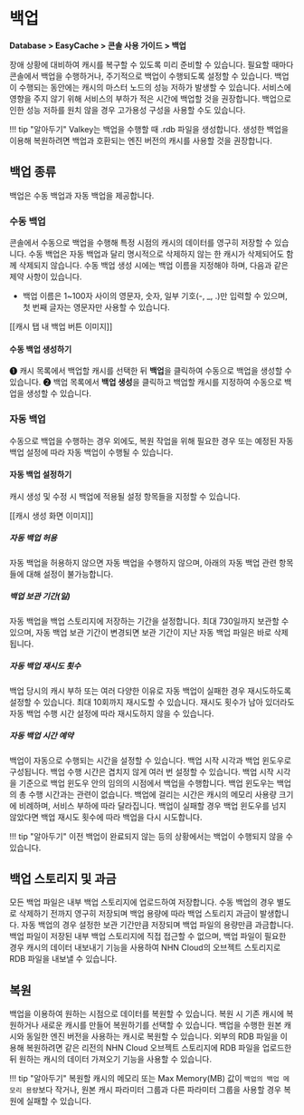 # 백업

**Database > EasyCache > 콘솔 사용 가이드 > 백업**

장애 상황에 대비하여 캐시를 복구할 수 있도록 미리 준비할 수 있습니다. 필요할 때마다 콘솔에서 백업을 수행하거나, 주기적으로 백업이 수행되도록 설정할 수 있습니다. 백업이 수행되는 동안에는 캐시의 마스터 노드의 성능 저하가 발생할 수 있습니다. 서비스에 영향을 주지 않기 위해 서비스의 부하가 적은 시간에 백업할 것을 권장합니다. 백업으로 인한 성능 저하를 원치 않을 경우 고가용성 구성을 사용할 수도 있습니다.

!!! tip "알아두기"
    Valkey는 백업을 수행할 때 .rdb 파일을 생성합니다. 생성한 백업을 이용해 복원하려면 백업과 호환되는 엔진 버전의 캐시를 사용할 것을 권장합니다.

## 백업 종류

백업은 수동 백업과 자동 백업을 제공합니다.

### 수동 백업

콘솔에서 수동으로 백업을 수행해 특정 시점의 캐시의 데이터를 영구히 저장할 수 있습니다. 수동 백업은 자동 백업과 달리 명시적으로 삭제하지 않는 한 캐시가 삭제되어도 함께 삭제되지 않습니다.
수동 백업 생성 시에는 백업 이름을 지정해야 하며, 다음과 같은 제약 사항이 있습니다.
* 백업 이름은 1~100자 사이의 영문자, 숫자, 일부 기호(-, _, .)만 입력할 수 있으며, 첫 번째 글자는 영문자만 사용할 수 있습니다.

[[캐시 탭 내 백업 버튼 이미지]]
#### 수동 백업 생성하기

❶ 캐시 목록에서 백업할 캐시를 선택한 뒤 **백업**을 클릭하여 수동으로 백업을 생성할 수 있습니다.
❷ 백업 목록에서 **백업 생성**을 클릭하고 백업할 캐시를 지정하여 수동으로 백업을 생성할 수 있습니다.

### 자동 백업
수동으로 백업을 수행하는 경우 외에도, 복원 작업을 위해 필요한 경우 또는 예정된 자동 백업 설정에 따라 자동 백업이 수행될 수 있습니다.

#### 자동 백업 설정하기
캐시 생성 및 수정 시 백업에 적용될 설정 항목들을 지정할 수 있습니다.

[[캐시 생성 화면 이미지]]

##### 자동 백업 허용
자동 백업을 허용하지 않으면 자동 백업을 수행하지 않으며, 아래의 자동 백업 관련 항목들에 대해 설정이 불가능합니다.

##### 백업 보관 기간(일)
자동 백업을 백업 스토리지에 저장하는 기간을 설정합니다. 최대 730일까지 보관할 수 있으며, 자동 백업 보관 기간이 변경되면 보관 기간이 지난 자동 백업 파일은 바로 삭제됩니다.

##### 자동 백업 재시도 횟수
백업 당시의 캐시 부하 또는 여러 다양한 이유로 자동 백업이 실패한 경우 재시도하도록 설정할 수 있습니다. 최대 10회까지 재시도할 수 있습니다. 재시도 횟수가 남아 있더라도 자동 백업 수행 시간 설정에 따라 재시도하지 않을 수 있습니다.

##### 자동 백업 시간 예약
백업이 자동으로 수행되는 시간을 설정할 수 있습니다. 백업 시작 시각과 백업 윈도우로 구성됩니다. 백업 수행 시간은 겹치지 않게 여러 번 설정할 수 있습니다. 백업 시작 시각을 기준으로 백업 윈도우 안의 임의의 시점에서 백업을 수행합니다. 백업 윈도우는 백업의 총 수행 시간과는 관련이 없습니다. 백업에 걸리는 시간은 캐시의 메모리 사용량 크기에 비례하며, 서비스 부하에 따라 달라집니다. 백업이 실패할 경우 백업 윈도우를 넘지 않았다면 백업 재시도 횟수에 따라 백업을 다시 시도합니다.

!!! tip "알아두기"
    이전 백업이 완료되지 않는 등의 상황에서는 백업이 수행되지 않을 수 있습니다.

## 백업 스토리지 및 과금
모든 백업 파일은 내부 백업 스토리지에 업로드하여 저장합니다. 수동 백업의 경우 별도로 삭제하기 전까지 영구히 저장되며 백업 용량에 따라 백업 스토리지 과금이 발생합니다. 자동 백업의 경우 설정한 보관 기간만큼 저장되며 백업 파일의 용량만큼 과금합니다. 백업 파일이 저장된 내부 백업 스토리지에 직접 접근할 수 없으며, 백업 파일이 필요한 경우 캐시의 데이터 내보내기 기능을 사용하여 NHN Cloud의 오브젝트 스토리지로 RDB 파일을 내보낼 수 있습니다.

## 복원
백업을 이용하여 원하는 시점으로 데이터를 복원할 수 있습니다. 복원 시 기존 캐시에 복원하거나 새로운 캐시를 만들어 복원하기를 선택할 수 있습니다. 백업을 수행한 원본 캐시와 동일한 엔진 버전을 사용하는 캐시로 복원할 수 있습니다. 외부의 RDB 파일을 이용해 복원하려면 같은 리전의 NHN Cloud 오브젝트 스토리지에 RDB 파일을 업로드한 뒤 원하는 캐시의 데이터 가져오기 기능을 사용할 수 있습니다.

!!! tip "알아두기"
    복원할 캐시의 메모리 또는 Max Memory(MB) 값이 `백업의 백업 메모리 용량`보다 작거나, 원본 캐시 파라미터 그룹과 다른 파라미터 그룹을 사용할 경우 복원에 실패할 수 있습니다.